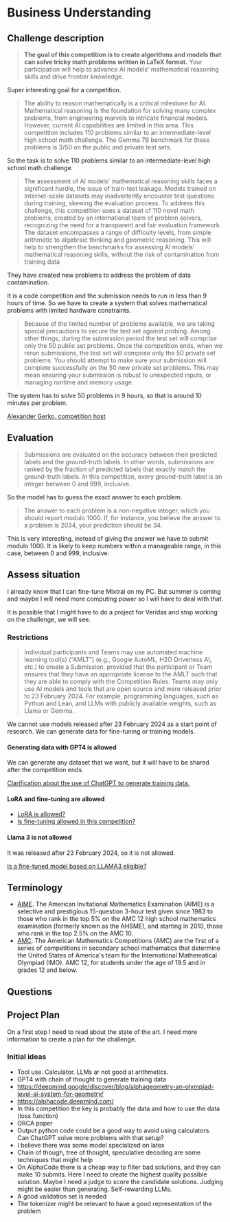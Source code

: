 # Business Understanding

<!--- --->

## Challenge description

<!--- Look at the challenge description, understand the goal of the challenge
and write it here with your own words. Use images if they improve the explanation--->

> **The goal of this competition is to create algorithms and models that can solve tricky math problems written in LaTeX format.** Your participation will help to advance AI models’ mathematical reasoning skills and drive frontier knowledge.

Super interesting goal for a competition.

> The ability to reason mathematically is a critical milestone for AI. Mathematical reasoning is the foundation for solving many complex problems, from engineering marvels to intricate financial models. However, current AI capabilities are limited in this area. This competition includes 110 problems similar to an intermediate-level high school math challenge. The Gemma 7B benchmark for these problems is 3/50 on the public and private test sets.

So the task is to solve 110 problems similar to an intermediate-level high school math challenge.

> The assessment of AI models' mathematical reasoning skills faces a significant hurdle, the issue of train-test leakage. Models trained on Internet-scale datasets may inadvertently encounter test questions during training, skewing the evaluation process.
> To address this challenge, this competition uses a dataset of 110 novel math problems, created by an international team of problem solvers, recognizing the need for a transparent and fair evaluation framework. The dataset encompasses a range of difficulty levels, from simple arithmetic to algebraic thinking and geometric reasoning. This will help to strengthen the benchmarks for assessing AI models' mathematical reasoning skills, without the risk of contamination from training data

They have created new problems to address the problem of data contamination.

It is a code competition and the submission needs to run in less than 9 hours of time. So we have to
create a system that solves mathematical problems with limited hardware constraints.

> Because of the limited number of problems available, we are taking special precautions to secure the test set against probing. Among other things, during the submission period the test set will comprise only the 50 public set problems. Once the competition ends, when we rerun submissions, the test set will comprise only the 50 private set problems. You should attempt to make sure your submission will complete successfully on the 50 new private set problems. This may mean ensuring your submission is robust to unexpected inputs, or managing runtime and memory usage.

The system has to solve 50 problems in 9 hours, so that is around 10 minutes per problem.

[Alexander Gerko, competition host](https://www.kaggle.com/alexandergerko)

## Evaluation

<!--- Understand the metric used on the challenge, write it here and study
the characteristics of the metric --->

> Submissions are evaluated on the accuracy between their predicted labels and the ground-truth labels. In other words, submissions are ranked by the fraction of predicted labels that exactly match the ground-truth labels.
> In this competition, every ground-truth label is an integer between 0 and 999, inclusive.

So the model has to guess the exact answer to each problem.

> The answer to each problem is a non-negative integer, which you should report modulo 1000. If, for instance, you believe the answer to a problem is 2034, your prediction should be 34.

This is very interesting, instead of giving the answer we have to submit modulo 1000. It is likely to keep numbers within a manageable range, in this case, between 0 and 999, inclusive.

## Assess situation

<!---This task involves more detailed fact-finding about all of the resources,
constraints, assumptions, and other factors that should be considered in determining
the data analysis goal and project plan

* timeline. Is there any week where I could not work on the challenge?
* resources. Is there any other project competing for resources?
* other projects. May I have other more interesting projects in the horizon?
 --->

I already know that I can fine-tune Mixtral on my PC. But summer is coming and maybe I will need more
computing power so I will have to deal with that.

It is possible that I might have to do a project for Veridas and stop working on the challenge,
we will see.

### Restrictions

> Individual participants and Teams may use automated machine learning tool(s) (“AMLT”) (e.g., Google AutoML, H2O Driverless AI, etc.) to create a Submission, provided that the participant or Team ensures that they have an appropriate license to the AMLT such that they are able to comply with the Competition Rules. Teams may only use AI models and tools that are open source and were released prior to 23 February 2024. For example, programming languages, such as Python and Lean, and LLMs with publicly available weights, such as Llama or Gemma.

We cannot use models released after 23 February 2024 as a start point of research. We can generate
data for fine-tuning or training models.

#### Generating data with GPT4 is allowed

We can generate any dataset that we want, but it will have to be shared after the competition ends.

[Clarification about the use of ChatGPT to generate training data.](https://www.kaggle.com/competitions/ai-mathematical-olympiad-prize/discussion/493253#2760651)

#### LoRA and fine-tuning are allowed

- [LoRA is allowed?](https://www.kaggle.com/competitions/ai-mathematical-olympiad-prize/discussion/494337#2756872)
- [Is fine-tuning allowed in this competition?](https://www.kaggle.com/competitions/ai-mathematical-olympiad-prize/discussion/495158#2762854)

#### Llama 3 is not allowed

It was released after 23 February 2024, so it is not allowed.

[Is a fine-tuned model based on LLAMA3 eligible?](https://www.kaggle.com/competitions/ai-mathematical-olympiad-prize/discussion/495321#2763538)

## Terminology

<!--- Sometimes the field of the challenge has specific terms, if that is the
case write them here, otherwise delete this section.--->

- [AIME](https://en.wikipedia.org/wiki/American_Invitational_Mathematics_Examination). The American Invitational Mathematics Examination (AIME) is a selective and prestigious 15-question 3-hour test given since 1983 to those who rank in the top 5% on the AMC 12 high school mathematics examination (formerly known as the AHSME), and starting in 2010, those who rank in the top 2.5% on the AMC 10.
- [AMC](https://en.wikipedia.org/wiki/American_Mathematics_Competitions). The American Mathematics Competitions (AMC) are the first of a series of competitions in secondary school mathematics that determine the United States of America's team for the International Mathematical Olympiad (IMO). AMC 12, for students under the age of 19.5 and in grades 12 and below.

## Questions

<!--- Write here any question that arises when reading about the challenge --->

## Project Plan

<!--- Write initial ideas for the project. This is just initial thoughts,
during the challenge I will have a better understanding of the project and
with better information I could decide other actions not considered here.--->

On a first step I need to read about the state of the art. I need more information to create
a plan for the challenge.

### Initial ideas

- Tool use. Calculator. LLMs ar not good at arithmetics.
- GPT4 with chain of thought to generate training data
- https://deepmind.google/discover/blog/alphageometry-an-olympiad-level-ai-system-for-geometry/
- https://alphacode.deepmind.com/
- In this competition the key is probably the data and how to use the data (loss function)
- ORCA paper
- Output python code could be a good way to avoid using calculators. Can ChatGPT solve more problems with that setup?
- I believe there was some model specialized on latex
- Chain of though, tree of thought, speculative decoding are some techniques that might help
- On AlphaCode there is a cheap way to filter bad solutions, and they can make 10 submits. Here I need
  to create the highest quality possible solution. Maybe I need a judge to score the candidate solutions.
  Judging might be easier than generating. Self-rewarding LLMs.
- A good validation set is needed
- The tokenizer might be relevant to have a good representation of the problem
